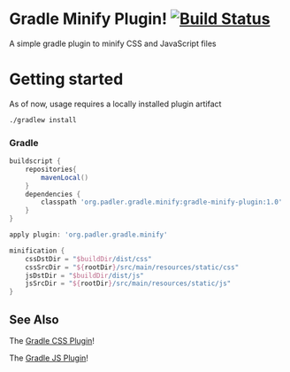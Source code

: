 # Gradle Minify Plugin! [![Build Status](https://secure.travis-ci.org/adler/gradle-minify-plugin.png)](http://travis-ci.org/adler/gradle-minify-plugin)
A simple gradle plugin to minify CSS and JavaScript files

# Getting started
As of now, usage requires a locally installed plugin artifact 

```bash
./gradlew install
```

### Gradle
```groovy
buildscript {
    repositories{
        mavenLocal()
    }
    dependencies {
        classpath 'org.padler.gradle.minify:gradle-minify-plugin:1.0'
    }
}

apply plugin: 'org.padler.gradle.minify'

minification {
    cssDstDir = "$buildDir/dist/css"
    cssSrcDir = "${rootDir}/src/main/resources/static/css"
    jsDstDir = "$buildDir/dist/js"
    jsSrcDir = "${rootDir}/src/main/resources/static/js"
}
```

## See Also
The [Gradle CSS Plugin](https://github.com/eriwen/gradle-css-plugin)!

The [Gradle JS Plugin](https://github.com/eriwen/gradle-js-plugin)!
